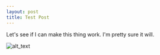 ```yaml
---
layout: post
title: Test Post
---
```


Let's see if I can make this thing work. 
I'm pretty sure it will.

![alt_text](http://zwmiller.com/projects/images/monte_carlo/part5/business_impact.png)

